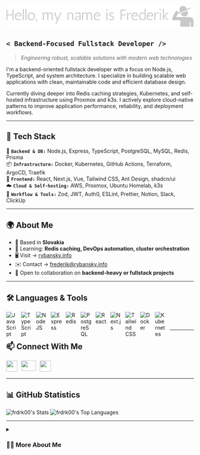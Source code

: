 [![Header](https://github.com/frdrk00/frdrk00/blob/main/hello-my-name-is-frederik-low-resolution-logo-color-on-transparent-background.png?raw=true "Header")](https://github.com/frdrk00)

## `< Backend-Focused Fullstack Developer />`
> *Engineering robust, scalable solutions with modern web technologies*

I'm a backend-oriented fullstack developer with a focus on Node.js, TypeScript, and system architecture. I specialize in building scalable web applications with clean, maintainable code and efficient database design.

Currently diving deeper into Redis caching strategies, Kubernetes, and self-hosted infrastructure using Proxmox and k3s. I actively explore cloud-native patterns to improve application performance, reliability, and deployment workflows.

---

## 🔧 Tech Stack

🚀 **`Backend & DB:`** Node.js, Express, TypeScript, PostgreSQL, MySQL, Redis, Prisma  
📦 **`Infrastructure:`** Docker, Kubernetes, GitHub Actions, Terraform, ArgoCD, Traefik  
🎨 **`Frontend:`** React, Next.js, Vue, Tailwind CSS, Ant Design, shadcn/ui  
☁️ **`Cloud & Self-hosting:`** AWS, Proxmox, Ubuntu Homelab, k3s  
📢 **`Workflow & Tools:`** Zod, JWT, Auth0, ESLint, Prettier, Notion, Slack, ClickUp

---

## 🌍 About Me

- 📍 Based in **Slovakia**  
- 🧠 Learning: **Redis caching, DevOps automation, cluster orchestration**
- 🖥️ Visit → [rybansky.info](http://rybansky.info/)
- ✉️ Contact → [frederik@rybansky.info](mailto:frederik@rybansky.info)
- 🤝 Open to collaboration on **backend-heavy or fullstack projects**

---

## 🛠 Languages & Tools

<img align="left" alt="JavaScript" width="30" style="padding-right:10px;" src="https://cdn.jsdelivr.net/gh/devicons/devicon/icons/javascript/javascript-plain.svg" />
<img align="left" alt="TypeScript" width="30" style="padding-right:10px;" src="https://cdn.jsdelivr.net/gh/devicons/devicon/icons/typescript/typescript-original.svg" />
<img align="left" alt="NodeJS" width="30" style="padding-right:10px;" src="https://cdn.jsdelivr.net/gh/devicons/devicon/icons/nodejs/nodejs-original.svg" />
<img align="left" alt="Express" width="30" style="padding-right:10px;" src="https://raw.githubusercontent.com/danielcranney/readme-generator/main/public/icons/skills/express-colored.svg" />
<img align="left" alt="Redis" width="30" style="padding-right:10px;" src="https://cdn.jsdelivr.net/gh/devicons/devicon/icons/redis/redis-original.svg" />
<img align="left" alt="PostgreSQL" width="30" style="padding-right:10px;" src="https://cdn.jsdelivr.net/gh/devicons/devicon/icons/postgresql/postgresql-original.svg" />
<img align="left" alt="React" width="30" style="padding-right:10px;" src="https://cdn.jsdelivr.net/gh/devicons/devicon/icons/react/react-original.svg" />
<img align="left" alt="Next.js" width="30" style="padding-right:10px;" src="https://raw.githubusercontent.com/danielcranney/readme-generator/main/public/icons/skills/nextjs-colored.svg" />
<img align="left" alt="Tailwind CSS" width="30" style="padding-right:10px;" src="https://raw.githubusercontent.com/danielcranney/readme-generator/main/public/icons/skills/tailwindcss-colored.svg" />
<img align="left" alt="Docker" width="30" style="padding-right:10px;" src="https://cdn.jsdelivr.net/gh/devicons/devicon/icons/docker/docker-original.svg" />
<img align="left" alt="Kubernetes" width="30" style="padding-right:10px;" src="https://cdn.jsdelivr.net/gh/devicons/devicon/icons/kubernetes/kubernetes-plain.svg" />
<br /><br />

---

## 📫 Connect With Me

<a href="https://www.linkedin.com/in/frederik-rbnsk" target="_blank" rel="noreferrer">
  <img align="left" src="https://raw.githubusercontent.com/danielcranney/readme-generator/main/public/icons/socials/linkedin.svg" width="30" height="30" style="padding-right:10px;" />
</a>
<a href="mailto:frederik@rybansky.info" target="_blank" rel="noreferrer">
  <img align="left" src="https://upload.wikimedia.org/wikipedia/commons/thumb/7/7e/Gmail_icon_%282020%29.svg/512px-Gmail_icon_%282020%29.svg.png?20221017173631" width="40" height="28" style="padding-right:10px;" />
</a>
<a href="https://www.github.com/frdrk00" target="_blank" rel="noreferrer">
  <img align="left" src="https://raw.githubusercontent.com/danielcranney/readme-generator/main/public/icons/socials/github.svg" width="30" height="30" />
</a>
<br /><br />

---

## 📊 GitHub Statistics

![frdrk00's Stats](https://github-readme-stats.vercel.app/api?username=frdrk00&theme=material-palenight&show_icons=true&hide_border=true&count_private=true)
![frdrk00's Top Languages](https://github-readme-stats.vercel.app/api/top-langs/?username=frdrk00&theme=material-palenight&show_icons=true&hide_border=true&layout=compact)

---

<details>
<summary><h3>👨‍💻 More About Me</h3></summary>

I'm a 29-year-old developer based in Slovakia with a passion for backend engineering, distributed systems, and self-hosted infrastructure. I enjoy solving complex problems and continuously improving my workflow through automation, observability, and DevOps best practices.

Outside of work, I explore homelab projects using Proxmox, k3s, Traefik, and container orchestration. I believe in building practical, real-world applications that scale well and are easy to maintain. I value clear communication, autonomy, and sharing knowledge within the tech community.

</details>
